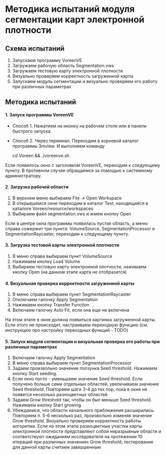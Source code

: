 Методика испытаний модуля сегментации карт электронной плотности
================================================================

Схема испытаний
---------------
1. Запускаем программу VoreenVE
2. Загружаем рабочую область Segmentation.vws
3. Загружаем тестовую карту электронной плотности
4. Визуально проверяем корректность загруженной карты
5. Запускаем модуль сегментации и визуально проверяем его работу при различных параметрах


Методика испытаний
------------------

#### 1. Запуск программы VoreenVE

* Способ 1. Нажатием на иконку на рабочем столе или в панели быстрого запуска.
* Способ 2. Через терминал. Переходим в корневой каталог программы 3mview. И выполняем команду

    cd Voreen && ./voreenve.sh

Если появилось окно с заголовком VoreenVE, переходим к следующему пункту. В противном случае обращаемся за помощью к системному администратору.

#### 2. Загрузка рабочей области

1. В верхнем меню выбираем File -> Open Workspace
2. В открывшемся окне переходим в каталог Test, находящийся в каталоге Voreen/resource/workspaces
3. Выбираем файл segmentation.vws и жмем кнопку Open

Если в центре окна программы появилась пустая область, а меню справа сожержит три пункта: VolumeSource, SegmentationProcessor и SegmentationRaycaster, переходим к следующему пункту.

#### 3. Загрузка тестовой карты электронной плотности

1. В меню справа выбираем пункт VolumeSource
2. Нажимаем кнопку Load Volume
3. Выбираем тестовую карту электронной плотности, нажимаем кнопку Open (на данном этапе карта не отобразится)

#### 4. Визуальная проверка корректности загруженной карты

1. В меню справа выбираем пункт SegmentationRaycaster
2. Отключаем галочку Apply Segmentation
3. Нажимаем кнопку Transfer Function
4. Включаем галочку Auto Fit, если она еще не включена

На этом этапе в окне должна появиться картинка загруженной карты. Если этого не происходит, настраиваем переходную функцию (см. инструкцию про настройку переходных функций - TODO)

#### 5. Запуск модуля сегментации и визуальная проверка его работы при различных параметрах

1. Включаем галочку Apply Segmentation
2. В меню справа выбираем пункт SegmentationProcessor
3. Задаем произвольно значение ползунка Seed threshold. Нажимаем кнопку Start seeding.
4. Если окно пусто - уменьшаем значение Seed threshold. Если получено больше семи отдельных областей, увеличиваем значение Seed threshold. Повторяем шаги 3-4 до тех пор, пока в окне не появятся несколько разноцветных областей
5. Задаем Grow threshold так, чтобы он был меньше Seed threshold. Нажимаем кнопку Start growing.
6. Убеждаемся, что области начального приближения  расширились. Повторяем п. 5-6 несколько раз, произвольно изменяя значение Grow threshold. Визуально проверяем корректность работы алгоритма. Если на этом этапе разноцветные участки карты электронной плотности представляют собой неразрывные области и соответствуют ожиданиям исследователя на протяжении 10 итераций при различных значениях Grow threshold, тестирование для данной карты считаем завершенным
